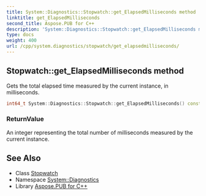 ```yaml
---
title: System::Diagnostics::Stopwatch::get_ElapsedMilliseconds method
linktitle: get_ElapsedMilliseconds
second_title: Aspose.PUB for C++
description: 'System::Diagnostics::Stopwatch::get_ElapsedMilliseconds method. Gets the total elapsed time measured by the current instance, in milliseconds in C++.'
type: docs
weight: 400
url: /cpp/system.diagnostics/stopwatch/get_elapsedmilliseconds/
---
```

## Stopwatch::get_ElapsedMilliseconds method


Gets the total elapsed time measured by the current instance, in milliseconds.

```cpp
int64_t System::Diagnostics::Stopwatch::get_ElapsedMilliseconds() const
```


### ReturnValue

An integer representing the total number of milliseconds measured by the current instance.

## See Also

* Class [Stopwatch](../)
* Namespace [System::Diagnostics](../../)
* Library [Aspose.PUB for C++](../../../)
